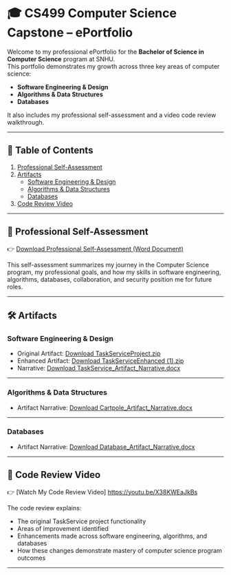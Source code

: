 # 🎓 CS499 Computer Science Capstone – ePortfolio

Welcome to my professional ePortfolio for the **Bachelor of Science in Computer Science** program at SNHU.  
This portfolio demonstrates my growth across three key areas of computer science:

- **Software Engineering & Design**  
- **Algorithms & Data Structures**  
- **Databases**

It also includes my professional self-assessment and a video code review walkthrough.

---

## 📌 Table of Contents

1. [Professional Self-Assessment](#professional-self-assessment)  
2. [Artifacts](#artifacts)  
   - [Software Engineering & Design](#software-engineering--design)  
   - [Algorithms & Data Structures](#algorithms--data-structures)  
   - [Databases](#databases)  
3. [Code Review Video](#code-review-video)  

---

## 🌟 Professional Self-Assessment  

👉 [Download Professional Self-Assessment (Word Document)](Professional_Self_Assessment/Professional_Self_Assessment.docx)  

This self-assessment summarizes my journey in the Computer Science program, my professional goals, and how my skills in software engineering, algorithms, databases, collaboration, and security position me for future roles.

---

## 🛠 Artifacts  

### **Software Engineering & Design**  
- Original Artifact: [Download TaskServiceProject.zip](Artifacts/Original/TaskServiceProject.zip)  
- Enhanced Artifact: [Download TaskServiceEnhanced (1).zip](Artifacts/Enhanced/TaskServiceEnhanced%20(1).zip)  
- Narrative: [Download TaskService_Artifact_Narrative.docx](Narratives/TaskService_Artifact_Narrative.docx)  

---

### **Algorithms & Data Structures**  
- Artifact Narrative: [Download Cartpole_Artifact_Narrative.docx](Narratives/Cartpole_Artifact_Narrative.docx)  

---

### **Databases**  
- Artifact Narrative: [Download Database_Artifact_Narrative.docx](Narratives/Database_Artifact_Narrative.docx)  

---

## 🎥 Code Review Video  

👉 [Watch My Code Review Video] https://youtu.be/X38KWEaJkBs

The code review explains:  
- The original TaskService project functionality  
- Areas of improvement identified  
- Enhancements made across software engineering, algorithms, and databases  
- How these changes demonstrate mastery of computer science program outcomes  

---
